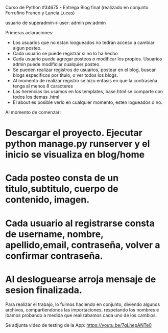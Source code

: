 Curso de Python #34675 - Entrega Blog final (realizado en conjunto Ferrufino Franco y Lancia Lucas)

usuario de superadmin-> user: admin   pw:admin

Primeras aclaraciones:

- Los usuarios que no estan loogueados no tedran acceso a cambiar algun posteo.
- Cada usuario se puede registrar si no lo ha hecho
- Cada usuario puede agregar posteos o modificar los propios. Usuarios admin puede modificiar cualquier posteo.
-  Se pueden realizar registros de usuarios, postear en el blog, buscar blogs especificos por titulo, o ver todos los blogs.
-  Al momento de realizar registro se hizo enfasís en que la contraseña tenga al menos 8 caracteres
-  Las herencias las usamos en los templates, base.html se comparte con todos los demas .html
-  El about es posible verlo en cualquier momento, esten logueados o no.

Al momento de comenzar:

# Descargar el proyecto. Ejecutar python manage.py runserver y el inicio se visualiza en blog/home
# Cada posteo consta de un titulo,subtitulo, cuerpo de contenido, imagen.
# Cada usuario al registrarse consta de username, nombre, apellido,email, contraseña, volver a confirmar contraseña.
# Al desloguearse arroja mensaje de sesion finalizada.

Para realizar el trabajo, lo fuimos haciendo en conjunto, diviendo algunos archivos, compartiendonos las importaciones, respetando los nombres e ibamos probando a medida que realizabamos cada uno de los cambios.

Se adjunta video de testing de la App: https://youtu.be/7gLhepANTe0
